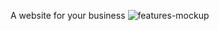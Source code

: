 A website for your business
![features-mockup](https://github.com/Arham-Begani/Business_Website/assets/123586002/510e4ac1-fd63-4f64-a86d-b8b9da5a0ba0)
